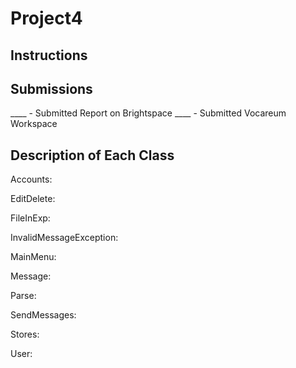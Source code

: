 # Project4

## Instructions

## Submissions
____ - Submitted Report on Brightspace
____ - Submitted Vocareum Workspace

## Description of Each Class
Accounts:

EditDelete:

FileInExp:

InvalidMessageException:

MainMenu:

Message:

Parse:

SendMessages:

Stores:

User:
